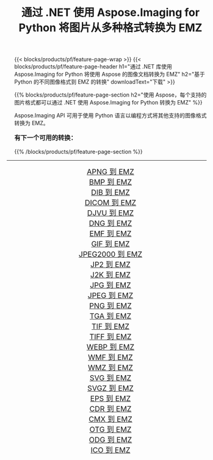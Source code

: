 ﻿---
title: 通过 .NET 使用 Aspose.Imaging for Python 将图片从多种格式转换为 EMZ 
weight: 3920
url: /zh-hans/python-net/conversion/to/emz/ 
lang: zh-hans
langdirlevel: 2
locales: zh-hans,ja,it,ru,de,es,fr,nl,id,lt,pl,pt,vi,tr,ko,zh-hant,ar,hi,th,sv,cs,uk,he
description: 您可以通过 .NET 库使用 Aspose.Imaging for Python 将各种格式转换为 EMZ
---

{{< blocks/products/pf/feature-page-wrap >}}
{{< blocks/products/pf/feature-page-header h1="通过 .NET 库使用 Aspose.Imaging for Python 将使用 Aspose 的图像文档转换为 EMZ" h2="基于 Python 的不同图像格式到 EMZ 的转换" downloadText="下载" >}}


{{% blocks/products/pf/feature-page-section  h2="使用 Aspose，每个支持的图片格式都可以通过 .NET 使用 Aspose.Imaging for Python 转换为 EMZ" %}}
<p align=justify>Aspose.Imaging API 可用于使用 Python 语言以编程方式将其他支持的图像格式转换为 EMZ。</p>
<h3 style="margin-top:16px;">
有下一个可用的转换：
</h3>
{{% /blocks/products/pf/feature-page-section %}}
<div class="container-fluid productfamilypage bg-gray">
    <div class="convertypes bg-gray agp-content section">
        <div class="container">
		<hr style="margin-left:-20px;"/>
		<div class="row other-converters" style="gap: 10px;font-size: 19px;text-align:center;">
		    <div class='col-md-3 other-converter remove-lp remove-rp'><a href="/imaging/zh-hans/python-net/conversion/apng-to-emz/" style="padding:15px;">APNG 到 EMZ</a></div>
<div class='col-md-3 other-converter remove-lp remove-rp'><a href="/imaging/zh-hans/python-net/conversion/bmp-to-emz/" style="padding:15px;">BMP 到 EMZ</a></div>
<div class='col-md-3 other-converter remove-lp remove-rp'><a href="/imaging/zh-hans/python-net/conversion/dib-to-emz/" style="padding:15px;">DIB 到 EMZ</a></div>
<div class='col-md-3 other-converter remove-lp remove-rp'><a href="/imaging/zh-hans/python-net/conversion/dicom-to-emz/" style="padding:15px;">DICOM 到 EMZ</a></div>
<div class='col-md-3 other-converter remove-lp remove-rp'><a href="/imaging/zh-hans/python-net/conversion/djvu-to-emz/" style="padding:15px;">DJVU 到 EMZ</a></div>
<div class='col-md-3 other-converter remove-lp remove-rp'><a href="/imaging/zh-hans/python-net/conversion/dng-to-emz/" style="padding:15px;">DNG 到 EMZ</a></div>
<div class='col-md-3 other-converter remove-lp remove-rp'><a href="/imaging/zh-hans/python-net/conversion/emf-to-emz/" style="padding:15px;">EMF 到 EMZ</a></div>
<div class='col-md-3 other-converter remove-lp remove-rp'><a href="/imaging/zh-hans/python-net/conversion/gif-to-emz/" style="padding:15px;">GIF 到 EMZ</a></div>
<div class='col-md-3 other-converter remove-lp remove-rp'><a href="/imaging/zh-hans/python-net/conversion/jpeg2000-to-emz/" style="padding:15px;">JPEG2000 到 EMZ</a></div>
<div class='col-md-3 other-converter remove-lp remove-rp'><a href="/imaging/zh-hans/python-net/conversion/jp2-to-emz/" style="padding:15px;">JP2 到 EMZ</a></div>
<div class='col-md-3 other-converter remove-lp remove-rp'><a href="/imaging/zh-hans/python-net/conversion/j2k-to-emz/" style="padding:15px;">J2K 到 EMZ</a></div>
<div class='col-md-3 other-converter remove-lp remove-rp'><a href="/imaging/zh-hans/python-net/conversion/jpg-to-emz/" style="padding:15px;">JPG 到 EMZ</a></div>
<div class='col-md-3 other-converter remove-lp remove-rp'><a href="/imaging/zh-hans/python-net/conversion/jpeg-to-emz/" style="padding:15px;">JPEG 到 EMZ</a></div>
<div class='col-md-3 other-converter remove-lp remove-rp'><a href="/imaging/zh-hans/python-net/conversion/png-to-emz/" style="padding:15px;">PNG 到 EMZ</a></div>
<div class='col-md-3 other-converter remove-lp remove-rp'><a href="/imaging/zh-hans/python-net/conversion/tga-to-emz/" style="padding:15px;">TGA 到 EMZ</a></div>
<div class='col-md-3 other-converter remove-lp remove-rp'><a href="/imaging/zh-hans/python-net/conversion/tif-to-emz/" style="padding:15px;">TIF 到 EMZ</a></div>
<div class='col-md-3 other-converter remove-lp remove-rp'><a href="/imaging/zh-hans/python-net/conversion/tiff-to-emz/" style="padding:15px;">TIFF 到 EMZ</a></div>
<div class='col-md-3 other-converter remove-lp remove-rp'><a href="/imaging/zh-hans/python-net/conversion/webp-to-emz/" style="padding:15px;">WEBP 到 EMZ</a></div>
<div class='col-md-3 other-converter remove-lp remove-rp'><a href="/imaging/zh-hans/python-net/conversion/wmf-to-emz/" style="padding:15px;">WMF 到 EMZ</a></div>
<div class='col-md-3 other-converter remove-lp remove-rp'><a href="/imaging/zh-hans/python-net/conversion/wmz-to-emz/" style="padding:15px;">WMZ 到 EMZ</a></div>
<div class='col-md-3 other-converter remove-lp remove-rp'><a href="/imaging/zh-hans/python-net/conversion/svg-to-emz/" style="padding:15px;">SVG 到 EMZ</a></div>
<div class='col-md-3 other-converter remove-lp remove-rp'><a href="/imaging/zh-hans/python-net/conversion/svgz-to-emz/" style="padding:15px;">SVGZ 到 EMZ</a></div>
<div class='col-md-3 other-converter remove-lp remove-rp'><a href="/imaging/zh-hans/python-net/conversion/eps-to-emz/" style="padding:15px;">EPS 到 EMZ</a></div>
<div class='col-md-3 other-converter remove-lp remove-rp'><a href="/imaging/zh-hans/python-net/conversion/cdr-to-emz/" style="padding:15px;">CDR 到 EMZ</a></div>
<div class='col-md-3 other-converter remove-lp remove-rp'><a href="/imaging/zh-hans/python-net/conversion/cmx-to-emz/" style="padding:15px;">CMX 到 EMZ</a></div>
<div class='col-md-3 other-converter remove-lp remove-rp'><a href="/imaging/zh-hans/python-net/conversion/otg-to-emz/" style="padding:15px;">OTG 到 EMZ</a></div>
<div class='col-md-3 other-converter remove-lp remove-rp'><a href="/imaging/zh-hans/python-net/conversion/odg-to-emz/" style="padding:15px;">ODG 到 EMZ</a></div>
<div class='col-md-3 other-converter remove-lp remove-rp'><a href="/imaging/zh-hans/python-net/conversion/ico-to-emz/" style="padding:15px;">ICO 到 EMZ</a></div>
                </div>
        </div>
    </div>
</div>
<br/>

